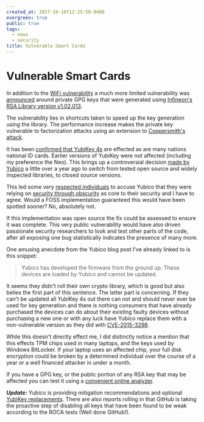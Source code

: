 ```yaml
---
created_at: 2017-10-16T12:25:58-0400
evergreen: true
public: true
tags:
  - news
  - security
title: Vulnerable Smart Cards
---
```


# Vulnerable Smart Cards

In addition to the [WiFi vulnerability](2017-10-16-a-krack-in-the-defenses) a much more limited vulnerability was [announced](https://crocs.fi.muni.cz/public/papers/rsa_ccs17) around private GPG keys that were generated using [Infineon's RSA Library version v1.02.013](https://www.commoncriteriaportal.org/files/epfiles/0782V2a_pdf.pdf).

The vulnerability lies in shortcuts taken to speed up the key generation using the library. The performance increase makes the private key vulnerable to factorization attacks using an extension to [Coppersmith's attack](https://en.wikipedia.org/wiki/Coppersmith%27s_attack).

It has been [confirmed that YubiKey 4s](https://www.yubico.com/2017/10/infineon-rsa-key-generation-issue/) are effected as are many nations national ID cards. Earlier versions of YubiKey were not affected (including my preference the Neo). This brings up a controversial decision [made by Yubico](https://www.yubico.com/2016/05/secure-hardware-vs-open-source/) a little over a year ago to switch from tested open source and widely inspected libraries, to closed source versions.

This led some very [respected individuals](https://plus.google.com/+KonstantinRyabitsev/posts/fjgYKfPMF13) to accuse Yubico that they were relying on [security through obscurity](https://en.wikipedia.org/wiki/Security_through_obscurity) as core to their security and I have to agree. Would a FOSS implementation guaranteed this would have been spotted sooner? No, absolutely not.

If this implementation was open source the fix could be assessed to ensure it was complete. This very public vulnerability would have also driven passionate security researchers to look and test other parts of the code, after all exposing one bug statistically indicates the presence of many more.

One amusing anecdote from the Yubico blog post I've already linked to is this snippet:

> Yubico has developed the firmware from the ground up. These devices are loaded by Yubico and cannot be updated.

It seems they didn't roll their own crypto library, which is good but also belies the first part of this sentence. The latter part is concerning. If they can't be updated all YubiKey 4s out there can not and should never ever be used for key generation and there is nothing consumers that have already purchased the devices can do about their existing faulty devices without purchasing a new one or with any luck have Yubico replace them with a non-vulnerable version as they did with [CVE-2015-3298](https://developers.yubico.com/ykneo-openpgp/SecurityAdvisory%202015-04-14.html).

While this doesn't directly effect me, I did distinctly notice a mention that this effects TPM chips used in many laptops, and the keys used by Windows BitLocker. If your laptop uses an affected chip, your full disk encryption could be broken by a determined individual over the course of a year or a well financed attacker in under a month.

If you have a GPG key, or the public portion of any RSA key that may be affected you can test it using a [convenient online analyzer](https://keychest.net/roca).

***Update:*** Yubico is providing mitigation recommendations and optional [YubiKey replacements](https://www.yubico.com/keycheck). There are also reports rolling in that GitHub is taking the proactive step of disabling all keys that have been found to be weak according to the ROCA tests (Well done GitHub!).
